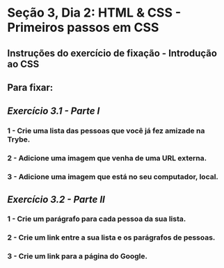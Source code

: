 # Seção 3, Dia 2: HTML & CSS - Primeiros passos em CSS



## Instruções do exercício de fixação - Introdução ao CSS


## Para fixar:

## _Exercício 3.1 - Parte I_   
  
### 1 - Crie uma lista das pessoas que você já fez amizade na Trybe.  
 
### 2 - Adicione uma imagem que venha de uma URL externa.  

### 3 - Adicione uma imagem que está no seu computador, local.

## _Exercício 3.2 - Parte II_

### 1 - Crie um parágrafo para cada pessoa da sua lista.  

### 2 - Crie um link entre a sua lista e os parágrafos de pessoas.  

### 3 - Crie um link para a página do Google.
